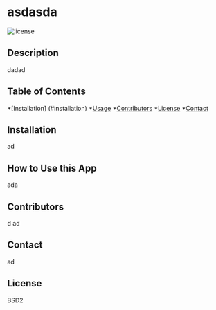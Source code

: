 # asdasda
![license](https://img.shields.io/badge/license-BSD2-blue.svg)
## Description
dadad
## Table of Contents
*[Installation] (#installation)
*[Usage](#usage)
*[Contributors](#contributors)
*[License](#license)
*[Contact](#contact)

## Installation
ad
## How to Use this App
ada
## Contributors
d
ad
## Contact
ad
## License
BSD2

